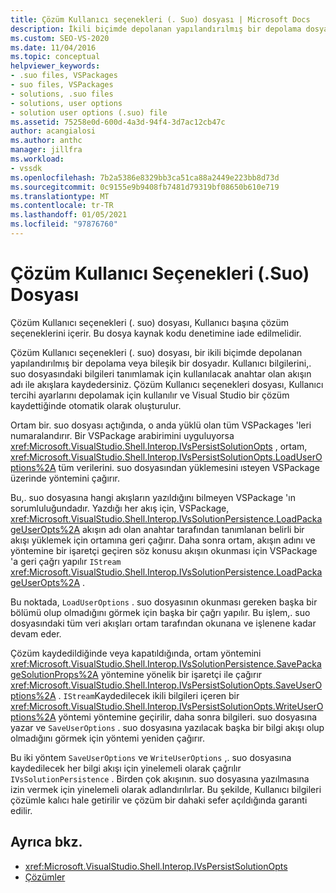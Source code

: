```yaml
---
title: Çözüm Kullanıcı seçenekleri (. Suo) dosyası | Microsoft Docs
description: İkili biçimde depolanan yapılandırılmış bir depolama dosyasında Kullanıcı başına çözüm seçeneklerini içeren çözüm Kullanıcı seçenekleri (. suo) dosyası hakkında bilgi edinin.
ms.custom: SEO-VS-2020
ms.date: 11/04/2016
ms.topic: conceptual
helpviewer_keywords:
- .suo files, VSPackages
- suo files, VSPackages
- solutions, .suo files
- solutions, user options
- solution user options (.suo) file
ms.assetid: 75258e0d-600d-4a3d-94f4-3d7ac12cb47c
author: acangialosi
ms.author: anthc
manager: jillfra
ms.workload:
- vssdk
ms.openlocfilehash: 7b2a5386e8329bb3ca51ca88a2449e223bb8d73d
ms.sourcegitcommit: 0c9155e9b9408fb7481d79319bf08650b610e719
ms.translationtype: MT
ms.contentlocale: tr-TR
ms.lasthandoff: 01/05/2021
ms.locfileid: "97876760"
---
```

# <a name="solution-user-options-suo-file"></a>Çözüm Kullanıcı Seçenekleri (.Suo) Dosyası
Çözüm Kullanıcı seçenekleri (. suo) dosyası, Kullanıcı başına çözüm seçeneklerini içerir. Bu dosya kaynak kodu denetimine iade edilmelidir.

 Çözüm Kullanıcı seçenekleri (. suo) dosyası, bir ikili biçimde depolanan yapılandırılmış bir depolama veya bileşik bir dosyadır. Kullanıcı bilgilerini,. suo dosyasındaki bilgileri tanımlamak için kullanılacak anahtar olan akışın adı ile akışlara kaydedersiniz. Çözüm Kullanıcı seçenekleri dosyası, Kullanıcı tercihi ayarlarını depolamak için kullanılır ve Visual Studio bir çözüm kaydettiğinde otomatik olarak oluşturulur.

 Ortam bir. suo dosyası açtığında, o anda yüklü olan tüm VSPackages 'leri numaralandırır. Bir VSPackage arabirimini uyguluyorsa <xref:Microsoft.VisualStudio.Shell.Interop.IVsPersistSolutionOpts> , ortam, <xref:Microsoft.VisualStudio.Shell.Interop.IVsPersistSolutionOpts.LoadUserOptions%2A> tüm verilerini. suo dosyasından yüklemesini ısteyen VSPackage üzerinde yöntemini çağırır.

 Bu,. suo dosyasına hangi akışların yazıldığını bilmeyen VSPackage 'ın sorumluluğundadır. Yazdığı her akış için, VSPackage, <xref:Microsoft.VisualStudio.Shell.Interop.IVsSolutionPersistence.LoadPackageUserOpts%2A> akışın adı olan anahtar tarafından tanımlanan belirli bir akışı yüklemek için ortamına geri çağırır. Daha sonra ortam, akışın adını ve yöntemine bir işaretçi geçiren söz konusu akışın okunması için VSPackage 'a geri çağrı yapılır `IStream` <xref:Microsoft.VisualStudio.Shell.Interop.IVsSolutionPersistence.LoadPackageUserOpts%2A> .

 Bu noktada, `LoadUserOptions` . suo dosyasının okunması gereken başka bir bölümü olup olmadığını görmek için başka bir çağrı yapılır. Bu işlem,. suo dosyasındaki tüm veri akışları ortam tarafından okunana ve işlenene kadar devam eder.

 Çözüm kaydedildiğinde veya kapatıldığında, ortam yöntemini <xref:Microsoft.VisualStudio.Shell.Interop.IVsSolutionPersistence.SavePackageSolutionProps%2A> yöntemine yönelik bir işaretçi ile çağırır <xref:Microsoft.VisualStudio.Shell.Interop.IVsPersistSolutionOpts.SaveUserOptions%2A> . `IStream`Kaydedilecek ikili bilgileri içeren bir <xref:Microsoft.VisualStudio.Shell.Interop.IVsPersistSolutionOpts.WriteUserOptions%2A> yöntemi yöntemine geçirilir, daha sonra bilgileri. suo dosyasına yazar ve `SaveUserOptions` . suo dosyasına yazılacak başka bir bilgi akışı olup olmadığını görmek için yöntemi yeniden çağırır.

 Bu iki yöntem `SaveUserOptions` ve `WriteUserOptions` ,. suo dosyasına kaydedilecek her bilgi akışı için yinelemeli olarak çağrılır `IVsSolutionPersistence` . Birden çok akışının. suo dosyasına yazılmasına izin vermek için yinelemeli olarak adlandırılırlar. Bu şekilde, Kullanıcı bilgileri çözümle kalıcı hale getirilir ve çözüm bir dahaki sefer açıldığında garanti edilir.

## <a name="see-also"></a>Ayrıca bkz.
- <xref:Microsoft.VisualStudio.Shell.Interop.IVsPersistSolutionOpts>
- [Çözümler](../../extensibility/internals/solutions-overview.md)
